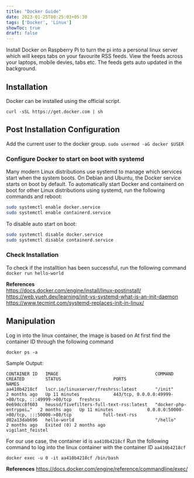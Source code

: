 ```yaml
---
title: "Docker Guide"
date: 2023-01-25T00:25:03+05:30
tags: ['Docker', 'Linux']
showToc: true
draft: false
---
```

Install Docker on Raspberry Pi to turn the pi into a personal linux server which will keeps tabs on your favourite RSS feeds. View the feeds across your laptops, mobile devies, tabs etc. The feeds gets auto updated in the background.

## Installation
Docker can be installed using the official script.
```
curl -sSL https://get.docker.com | sh
```

## Post Installation Configuration

Add the current user to the docker group.
```sudo usermod -aG docker $USER```

### Configure Docker to start on boot with systemd

Many modern Linux distributions use systemd to manage which services start when the system boots. On Debian and Ubuntu, the Docker service starts on boot by default. To automatically start Docker and containerd on boot for other Linux distributions using systemd, run the following commands and reboot:

```sh 
sudo systemctl enable docker.service
sudo systemctl enable containerd.service
```

To disable auto start on boot:
```sh
sudo systemctl disable docker.service
sudo systemctl disable containerd.service
```

### Check Installation
To check if the installtion has been successful, run the following command
```docker run hello-world```

**References**  
https://docs.docker.com/engine/install/linux-postinstall/  
https://web.yueh.dev/learning/init-vs-systemd-what-is-an-init-daemon
https://www.tecmint.com/systemd-replaces-init-in-linux/

## Manipulation

Log in into the linux container, the image is based on
At first find the container ID through the following command
```
docker ps -a
```

Sample Output:
```
CONTAINER ID   IMAGE                                     COMMAND                  CREATED        STATUS                    PORTS                                              NAMES
aa410b4218cf   lscr.io/linuxserver/freshrss:latest       "/init"                  2 months ago   Up 11 minutes             443/tcp, 0.0.0.0:49999->80/tcp, :::49999->80/tcp   freshrss
0e69dcc8f603   heussd/fivefilters-full-text-rss:latest   "docker-php-entrypoi…"   2 months ago   Up 11 minutes             0.0.0.0:50000->80/tcp, :::50000->80/tcp            full-text-rss
d02a13dab696   hello-world                               "/hello"                 2 months ago   Exited (0) 2 months ago                                                      vigilant_feistel
```

For our use case, the container id is `aa410b4218cf`
Run the following command to log into the linux container with the container ID ```aa410b4218cf```
```
docker exec -u 0 -it aa410b4218cf /bin/bash
```
**References**
https://docs.docker.com/engine/reference/commandline/exec/
